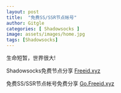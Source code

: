 ```yaml
---
layout: post
title:  "免费SS/SSR节点帐号"
author: Gitgle
categories: [ Shadowsocks ]
image: assets/images/home.jpg
tags: [Shadowsocks]
---
```


生命短暂，世界很大!

Shadowsocks免费节点分享 [Freeid.xyz](https://freeid.xyz/)

免费SS/SSR节点帐号免费分享 [Go.Freeid.xyz](https://Go.freeid.xyz/)



